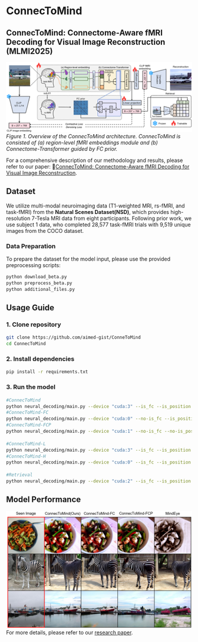 # ConnecToMind
## ConnecToMind: Connectome-Aware fMRI Decoding for Visual Image Reconstruction (MLMI2025)

![Overview of ConnecToMind](img/1-model_architecture.png)
*Figure 1. Overview of the ConnecToMind architecture. ConnecToMind is consisted of (a) region-level fMRI embeddings module and (b) Connectome-Transformer guided by FC prior.*

For a comprehensive description of our methodology and results, please refer to our paper:
📄[ConnecToMind: Connectome-Aware fMRI Decoding for Visual Image Reconstruction](). 

## Dataset
We utilize multi-modal neuroimaging data (T1-weighted MRI, rs-fMRI, and task-fMRI) from the **Natural Scenes Dataset(NSD)**, which provides high-resolution 7-Tesla MRI data from eight participants. 
Following prior work, we use subject 1 data, who completed 28,577 task-fMRI trials with 9,519 unique images from the COCO dataset.
### Data Preparation
To prepare the dataset for the model input, please use the provided preprocessing scripts:
```bash
python download_beta.py
python preprocess_beta.py
python additional_files.py
```

## Usage Guide
### 1. Clone repository
```bash
git clone https://github.com/aimed-gist/ConneToMind
cd ConnecToMind
```
### 2. Install dependencies
```bash
pip install -r requirements.txt
```

### 3. Run the model
```bash
#ConnecToMind
python neural_decoding/main.py --device "cuda:3" --is_fc --is_position --fmri_detail_dir "beta_hf_dk" --experiment_name "fc(1)_learnable_layer1" --batch_size 160 --inference_batch_size 25 --prefetch_factor 10 --num_workers 30
#ConnecToMind-FC
python neural_decoding/main.py --device "cuda:0" --no-is_fc --is_position --experiment_name "learnable_layer1" --fmri_detail_dir "beta_hf_dk" --inference_batch_size 300 --is_shuffle
#ConnecToMind-FCP
python neural_decoding/main.py --device "cuda:1" --no-is_fc --no-is_position --experiment_name "vanila_layer1" --fmri_detail_dir "beta_hf_dk" --inference_batch_size 300 --is_shuffle

#ConnecToMind-L
python neural_decoding/main.py --device "cuda:3" --is_fc --is_position --fmri_detail_dir "beta_hf_dk" --experiment_name "fc(1)_learnable_layer1_lowx" --batch_size 160 --inference_batch_size 25 --prefetch_factor 10 --num_workers 30 
#ConnecToMind-H
python neural_decoding/main.py --device "cuda:0" --is_fc --is_position --fmri_detail_dir "beta_hf_dk" --experiment_name "fc(1)_learnable_layer1_highx" --batch_size 90 --inference_batch_size 10 --prefetch_factor 5 --num_workers 10 

#Retrieval
python neural_decoding/main.py --device "cuda:2" --is_fc --is_position --fmri_detail_dir "beta_hf_dk" --experiment_name "fc(1)_learnable_layer1" --inference_batch_size 300 --is_shuffle
```


## Model Performance
![Qualitative comparison of reconstructed images across models](img/2-qualitative_comparison.png)
For more details, please refer to our [research paper]().